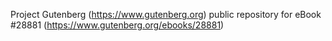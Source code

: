 Project Gutenberg (https://www.gutenberg.org) public repository for eBook #28881 (https://www.gutenberg.org/ebooks/28881)
